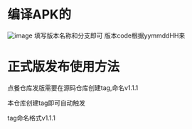 # 编译APK的
![image](https://github.com/user-attachments/assets/edf6b1b1-08ad-4b89-a215-e89ef82a4ae2)
填写版本名称和分支即可
版本code根据yymmddHH来

# 正式版发布使用方法
点餐仓库发版需要在源码仓库创建tag,命名v1.1.1

本仓库创建tag即可自动触发

tag命名格式v1.1.1
